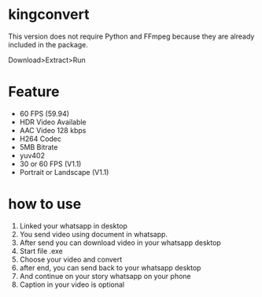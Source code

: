 # kingconvert
This version does not require Python and FFmpeg because they are already included in the package.

Download>Extract>Run


# Feature
- 60 FPS (59.94)
- HDR Video Available
- AAC Video 128 kbps
- H264 Codec
- 5MB Bitrate
- yuv402
- 30 or 60 FPS (V1.1)
- Portrait or Landscape (V1.1)
  
# how to use
1. Linked your whatsapp in desktop
2. You send video using document in whatsapp.
3. After send you can download video in your whatsapp desktop
4. Start file .exe
5. Choose your video and convert
6. after end, you can send back to your whatsapp desktop
8. And continue on your story whatsapp on your phone
9. Caption in your video is optional

